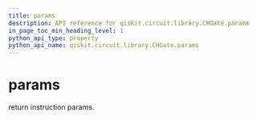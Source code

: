 ```yaml
---
title: params
description: API reference for qiskit.circuit.library.CHGate.params
in_page_toc_min_heading_level: 1
python_api_type: property
python_api_name: qiskit.circuit.library.CHGate.params
---
```


# params

return instruction params.


